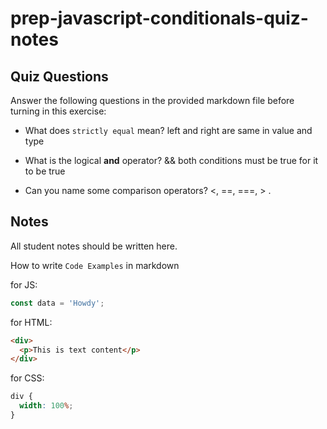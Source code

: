# prep-javascript-conditionals-quiz-notes

## Quiz Questions

Answer the following questions in the provided markdown file before turning in this exercise:

- What does `strictly equal` mean?
  left and right are same in value and type

- What is the logical **and** operator?
  && both conditions must be true for it to be true
- Can you name some comparison operators?
  <, ==, ===, > .

## Notes

All student notes should be written here.

How to write `Code Examples` in markdown

for JS:

```javascript
const data = 'Howdy';
```

for HTML:

```html
<div>
  <p>This is text content</p>
</div>
```

for CSS:

```css
div {
  width: 100%;
}
```
